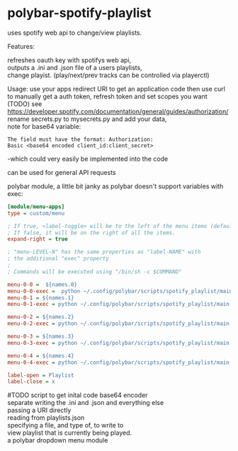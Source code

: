 # polybar-spotify-playlist
uses spotify web api to change/view playlists.


Features: 
  
refreshes oauth key with spotifys web api,  
outputs a .ini and .json file of a users playlists,  
change playist. (play/next/prev tracks can be controlled via playerctl)
  
Usage:
  use your apps redirect URI to get an application code then use curl to manually get a auth token, refresh token and set scopes you want (TODO) see https://developer.spotify.com/documentation/general/guides/authorization/ 
  rename secrets.py to mysecrets.py and add your data,  
   note for base64 variable:
   ```encoded string that contains the client ID and client secret key. 
   The field must have the format: Authorization: 
   Basic <base64 encoded client_id:client_secret>
   ```
   -which could very easily be implemented into the code
   
   can be used for general API requests
  
polybar module, a little bit janky as polybar doesn't support variables with exec:

```INI
[module/menu-apps]
type = custom/menu

; If true, <label-toggle> will be to the left of the menu items (default).
; If false, it will be on the right of all the items.
expand-right = true

; "menu-LEVEL-N" has the same properties as "label-NAME" with
; the additional "exec" property
;
; Commands will be executed using "/bin/sh -c $COMMAND"

menu-0-0 =  ${names.0}
menu-0-0-exec =  python ~/.config/polybar/scripts/spotify_playlist/main.py '0'
menu-0-1 = ${names.1}
menu-0-1-exec = python ~/.config/polybar/scripts/spotify_playlist/main.py '1' 

menu-0-2 = ${names.2}
menu-0-2-exec = python ~/.config/polybar/scripts/spotify_playlist/main.py '2' 

menu-0-3 = ${names.3}
menu-0-3-exec = python ~/.config/polybar/scripts/spotify_playlist/main.py '3' 

menu-0-4 = ${names.4}
menu-0-4-exec = python ~/.config/polybar/scripts/spotify_playlist/main.py '4' 

label-open = Playlist 
label-close = x
```
   
#TODO
  script to get inital code
  base64 encoder  
  separate writing the .ini and .json and everything else  
  passing a URI directly    
  reading from playlists.json  
  specifying a file, and type of, to write to  
  view playlist that is currently being played.  
  a polybar dropdown menu module  
